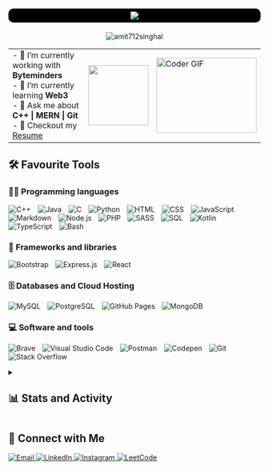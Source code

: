 <h1 align="center" style="background-color:#000;padding:6px;border-radius:10px;">
    <img src="https://readme-typing-svg.herokuapp.com/?font=Righteous&size=35&center=true&vCenter=true&width=1000&height=70&duration=2000&lines=Hi+There!+👋;+I'm+Amit+Singhal+👨‍💻;Full+Stack+Developer+@MAIT'26+👨‍🎓" />
</h1>

<div align="center">
    <img src="https://komarev.com/ghpvc/?username=amit712singhal&label=Profile%20Views&color=blue&style=plastic&abbreviated=true" alt="amit712singhal" />
</div>

<table>
  <tr>
    <td>
        - 🔭 I’m currently working with <strong>Byteminders</strong><br>
        - 🌱 I’m currently learning <strong>Web3</strong><br>
        - 💬 Ask me about <strong>C++ | MERN | Git</strong><br>
        - 📝 Checkout my <a href="https://drive.google.com/file/d/1lUOUrdvxvtWlSHuMmPiZtF0LwE4Yr9Nv/view?usp=sharing&redirect=true">Resume</a>
    </td>
    <td>
      <a href="https://spotify-github-profile.kittinanx.com/api/view?uid=31gru45265tvrvvvibgnoifpkpbu&redirect=true">
        <img height="120px" src="https://spotify-github-profile.kittinanx.com/api/view?uid=31gru45265tvrvvvibgnoifpkpbu&cover_image=false&theme=default&show_offline=false&background_color=121212&interchange=true&bar_color=53b14f&bar_color_cover=true" />
      </a>
    </td>
      <td>
          <img alt="Coder GIF" height=150 width=200 src="https://cdn.dribbble.com/users/1187836/screenshots/6539429/programer.gif" />
      </td>
  </tr>
</table>

## 🛠️ Favourite Tools

### 👨‍💻 Programming languages

<p>
     <img alt="C++" src="https://custom-icon-badges.herokuapp.com/badge/C++-00599C.svg?logo=cpp2&logoColor=white&style="><img width="10" />
     <img alt="Java" src="https://custom-icon-badges.herokuapp.com/badge/Java-000.svg?logo=java&logoColor=white"><img width="10" />
     <img alt="C" src="https://custom-icon-badges.herokuapp.com/badge/C-A8B9CC.svg?logo=c-in-hexagon&logoColor=white"><img width="10" />
     <img alt="Python" src="https://custom-icon-badges.herokuapp.com/badge/Python-3776AB.svg?logo=python&logoColor=white"><img width="10" />
     <img alt="HTML" src="https://custom-icon-badges.herokuapp.com/badge/HTML-E34F26.svg?logo=html5&logoColor=white"><img width="10" />
     <img alt="CSS" src="https://custom-icon-badges.herokuapp.com/badge/CSS-1572B6.svg?logo=css3&logoColor=white"><img width="10" />
     <img alt="JavaScript" src="https://custom-icon-badges.herokuapp.com/badge/JavaScript-F7DF1E.svg?logo=javascript&logoColor=black"><img width="10" />
     <img alt="Markdown" src="https://custom-icon-badges.herokuapp.com/badge/Markdown-000000.svg?logo=markdown&logoColor=white"><img width="10" />
     <img alt="Node.js" src="https://custom-icon-badges.herokuapp.com/badge/Node.js-43853D.svg?logo=node.js&logoColor=white"><img width="10" />
     <img alt="PHP" src="https://custom-icon-badges.herokuapp.com/badge/PHP-777BB4.svg?logo=php&logoColor=white"><img width="10" />
     <img alt="SASS" src="https://custom-icon-badges.herokuapp.com/badge/Sass-hotpink.svg?logo=SASS&logoColor=white"><img width="10" />
     <img alt="SQL" src="https://custom-icon-badges.herokuapp.com/badge/SQL-025E8C.svg?logo=database&logoColor=white"><img width="10" />
     <img alt="Kotlin" src="https://custom-icon-badges.herokuapp.com/badge/Kotlin-7F52FF.svg?logo=kotlin&logoColor=white"><img width="10" />
     <img alt="TypeScript" src="https://custom-icon-badges.herokuapp.com/badge/TypeScript-007ACC.svg?logo=typescript&logoColor=white"><img width="10" />
     <img alt="Bash" src="https://custom-icon-badges.herokuapp.com/badge/Bash-121011.svg?logo=gnu-bash&logoColor=white"><img width="10" />
</p>

### 🧰 Frameworks and libraries

<p>
     <img alt="Bootstrap" src="https://custom-icon-badges.herokuapp.com/badge/Bootstrap-7952B3.svg?logo=bootstrap&logoColor=white"><img width="10" />
     <img alt="Express.js" src="https://custom-icon-badges.herokuapp.com/badge/Express.js-404d59.svg?logo=express&logoColor=white"><img width="10" />
     <img alt="React" src="https://custom-icon-badges.herokuapp.com/badge/React-20232a.svg?logo=react&logoColor=%2361DAFB"><img width="10" />
</p>

### 🗄️ Databases and Cloud Hosting

<p>
     <img alt="MySQL" src="https://custom-icon-badges.herokuapp.com/badge/MySQL-4479A1.svg?logo=mysql&logoColor=white"><img width="10" />
     <img alt="PostgreSQL" src ="https://custom-icon-badges.herokuapp.com/badge/PostgreSQL-316192.svg?logo=postgresql&logoColor=white"><img width="10" />
     <img alt="GitHub Pages" src="https://custom-icon-badges.herokuapp.com/badge/GitHub%20Pages-222222.svg?logo=github&logoColor=white"><img width="10" />
     <img alt="MongoDB" src ="https://custom-icon-badges.herokuapp.com/badge/MongoDB-4ea94b.svg?logo=mongodb&logoColor=white"><img width="10" />
</p>

### 💻 Software and tools

<p>
     <img alt="Brave" src="https://custom-icon-badges.herokuapp.com/badge/-Brave-FB542B?logo=brave&logoColor=white"><img width="10" />
    <img alt="Visual Studio Code" src="https://custom-icon-badges.herokuapp.com/badge/Visual%20Studio%20Code-0078d7.svg?logo=visual-studio-code&logoColor=white"><img width="10" />
     <img alt="Postman" src="https://custom-icon-badges.herokuapp.com/badge/Postman-FF6C37?logo=postman&logoColor=white"><img width="10" />
     <img alt="Codepen" src="https://custom-icon-badges.herokuapp.com/badge/Codepen-000000.svg?logo=codepen&logoColor=white"><img width="10" />
     <img alt="Git" src="https://custom-icon-badges.herokuapp.com/badge/Git-F05033.svg?logo=git&logoColor=white"><img width="10" />
     <img alt="Stack Overflow" src="https://custom-icon-badges.herokuapp.com/badge/-GitHub-181717?logo=github&logoColor=white"><img width="10" />

</p>

<details>
    <summary><h2>📊 Stats and Activity</h2></summary>
    <div align="center">
        <img alt="AmitSinghal's Trophies" src="https://github-profile-trophy.vercel.app/?username=amit712singhal&theme=darkhub&margin-w=4" width="100%" />
    </div>
    <div>
        <img alt="AmitSinghal's Top Languages" src="https://github-readme-stats.vercel.app/api/top-langs?username=amit712singhal&show_icons=true&theme=highcontrast&locale=en&layout=compact" height="210px" width="41%" />
        <img alt="AmitSinghal's Stats" src="https://github-readme-stats.vercel.app/api?username=amit712singhal&show_icons=true&locale=en&theme=highcontrast" height="210px" width="54%" />
    </div>
    <div align="center">
        <img alt="AmitSinghal's Streak" src="https://github-readme-streak-stats.herokuapp.com/?user=amit712singhal&theme=highcontrast" height="250px" />
    </div>
    <div align="center">
        <img alt="AmitSinghal's Activity Graph" src="https://github-readme-activity-graph.vercel.app/graph/?username=amit712singhal&bg_color=000&color=F8D866&line=F85D7F&point=FFFFFF&border=bold" />
    </div>
</details>

## 🔗 Connect with Me

<div align="left">
  <a href="mailto:rakshit.singhal@gmail.com">
      <img alt="Email" src="https://custom-icon-badges.herokuapp.com/badge/email-000000?style=for-the-badge&logo=gmail&logoColor=white">
  </a>
  <a href="https://www.linkedin.com/in/singhal-amit" target="_blank">
      <img alt="LinkedIn" src="https://custom-icon-badges.herokuapp.com/badge/linkedin-000000?style=for-the-badge&logo=linkedin&logoColor=white">
  </a>
  <a href="https://instagram.com/_singhal_amit">
      <img alt="Instagram" src="https://custom-icon-badges.herokuapp.com/badge/Instagram-000000?style=for-the-badge&logo=instagram&logoColor=white">
  </a>
  <a href="https://leetcode.com/u/_singhal_amit/">
      <img alt="LeetCode" src="https://custom-icon-badges.herokuapp.com/badge/LeetCode-000000?style=for-the-badge&logo=LeetCode&logoColor="white">
  </a>
</div>

